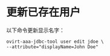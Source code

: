 # 更新已存在用户

以下命令更新显示名字：

    ovirt-aaa-jdbc-tool user edit jdoe \
	--attribute="displayName=John Doe"


